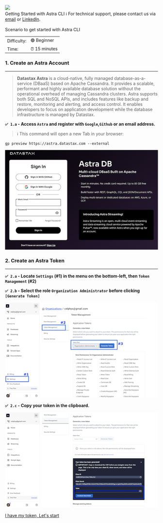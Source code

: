 <!-- TOP -->
<div class="top">
  <img class="scenario-academy-logo" src="https://datastax-academy.github.io/katapod-shared-assets/images/ds-academy-2023.svg" />
  <div class="scenario-title-section">
    <span class="scenario-title">Getting Started with Astra CLI</span>
    <span class="scenario-subtitle">ℹ️ For technical support, please contact us via <a href="mailto:cedrick.lunven@datastax.com">email</a> or <a href="https://dtsx.io/cedrick">LinkedIn</a>.</span>
  </div>
</div>

<!-- CONTENT -->
<main>
    <br/>
    <div class="container px-4 py-2">
     <div class="row g-4 py-2 row-cols-1 row-cols-lg-1">
      <div class="feature col div-choice">
            <div class="scenario-description">Scenario to get started with Astra CLI</div>
            <table>
             <tr>
              <td>Difficulty:</td><td>🟢 Beginner</td>
             </tr>
             <tr>
              <td>Time:</td><td> ⏰ 15 minutes</td>
             </tr>
            </table>
      </div>
     </div>
    </div>

### 1. Create an Astra Account
<hr>

> **Datastax Astra** is a cloud-native, fully managed database-as-a-service (DBaaS) based on Apache Cassandra. It provides a scalable, performant and highly available database solution without the operational overhead of managing Cassandra clusters. Astra supports both SQL and NoSQL APIs, and includes features like backup and restore, monitoring and alerting, and access control. It enables developers to focus on application development while the database infrastructure is managed by Datastax.

**`✅ 1.a` - Access `Astra` and register with `Google`,`Github` or an email address.**

> ℹ️ This command will open a new Tab in your browser:
```
gp preview https://astra.datastax.com --external
```

![](images/astra-login.png)

### 2. Create an Astra Token
<hr>

**`✅ 2.a` - Locate `Settings` (#1) in the menu on the bottom-left, then `Token Management` (#2)**

**`✅ 2.b` - Select the role `Organization Administrator` before clicking `[Generate Token]`**

![](images/setup-astra-2.png)

**`✅ 2.c` - Copy your token in the clipboard.**

![](images/setup-astra-3.png)

<!-- NAVIGATION -->
<div id="navigation-bottom" class="navigation-bottom">
 <a href='command:katapod.loadPage?[{"step":"step1"}]' 
   class="btn btn-primary btn-astra">
    I have my token, Let's start
 </a>
</div>

</main>
